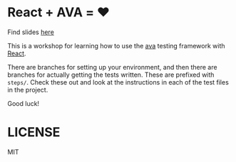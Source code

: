 # React + AVA = ❤️

Find slides [here](http://kcd.im/react-ava)

This is a workshop for learning how to use the [ava](https://npmjs.org/package/ava)
testing framework with [React](https://npmjs.org/package/react).

There are branches for setting up your environment, and then there are branches for
actually getting the tests written. These are prefixed with `steps/`. Check these
out and look at the instructions in each of the test files in the project.

Good luck!

# LICENSE

MIT


